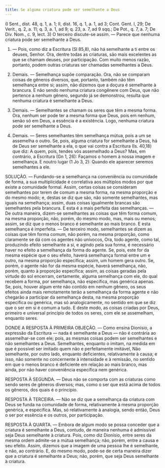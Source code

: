 ```yaml
---
title: Se alguma criatura pode ser semelhante a Deus
---
```


(I Sent., dist. 48, q. 1, a. 1; II, dist. 16, q. 1, a. 1, ad 3; Cont. Gent. I, 29; De Verit., q. 2, a. 11; q. 3, a. 1, ad 9; q. 23, a. 7, ad 9 sqq.; De Pot., q. 7, a. 7; De Div. Nom., c. 9, lect. 3)
  O terceiro discute-se assim. — Parece que nenhuma criatura pode ser semelhante a Deus.  

1. — Pois, como diz a Escritura (Sl 85,8), não há semelhante a ti entre os deuses, Senhor. Ora, dentre todas as criaturas, são mais excelentes as que se chamam deuses, por participação. Com muito menos razão, portanto, podem outras criaturas ser chamadas semelhantes a Deus.  

2. Demais. — Semelhança supõe comparação. Ora, não se comparam coisas de gêneros diversos, que, portanto, também não têm semelhança entre si; assim, não dizemos que a doçura é semelhante à brancura. E não sendo nenhuma criatura congênere com Deus, que não pertence a nenhum gênero, segundo já se demonstrou, resulta que nenhuma criatura é semelhante a Deus.  

3. Demais. — Semelhantes se chamam os seres que têm a mesma forma. Ora, nenhum ser pode ter a mesma forma que Deus, pois em nenhum, senão só em Deus, a essência é a existência. Logo, nenhuma criatura pode ser semelhante a Deus.  

4. Demais. — Seres semelhantes têm semelhança mútua, pois a um se assemelha o outro. Se, pois, alguma criatura for semelhante a Deus, há de Deus ser semelhante a ela, o que vai contra a Escritura (Is. 40,18) que diz: A quem, pois, tendes vós assemelhado a Deus?  Mas, em contrário, a Escritura (Gn 1, 26): Façamos o homem à nossa imagem e semelhança. E noutro lugar (1 Jo 3, 2): Quando ele aparecer seremos semelhantes a ele.  

SOLUÇÃO. — Fundando-se a semelhança na conveniência ou comunidade de forma, a sua multiplicidade é correlativa aos múltiplos modos por que existe a comunidade formal. Assim, certas coisas se consideram semelhantes por terem de comum a mesma forma, na mesma proporção e do mesmo modo; e, destas se diz que são, não somente semelhantes, mas iguais na semelhança; assim, duas coisas igualmente brancas são semelhantes pela brancura. E esta é a mais perfeita das semelhanças. — De outra maneira, dizem-se semelhantes as coisas que têm forma comum, na mesma proporção, não, porém, do mesmo modo, mas, mais ou menos; assim, se diz que o menos branco é semelhante ao mais branco. E esta semelhança é imperfeita. — De terceiro modo, semelhantes se dizem as coisas que têm forma comum, não porém, na mesma proporção, como claramente se dá com os agentes não unívocos, Ora, todo agente, como tal, produzindo efeito semelhante a si, e agindo pela sua forma, é necessário haver no efeito a semelhança da forma do agente. Se, pois, este for da mesma espécie que o seu efeito, haverá semelhança formal entre um e outro, na mesma proporção especifica; assim, um homem gera outro. Se, porém, o agente não for da mesma espécie, haverá semelhança, não, porém, quanto à proporção específica; assim, as coisas geradas pela virtude do sol encerram, certamente, alguma semelhança com ele, do qual recebem a forma, por semelhança, não específica, mas genérica apenas. Se, pois, houver algum ente não contido em nenhum gênero, os seus efeitos ainda mais remotamente terão a semelhança da forma agente e não chegarão a participar da semelhança desta, na mesma proporção especifica ou genérica, mas só analogicamente, no sentido em que se diz que o ser em si é comum a tudo.  E deste modo, as coisas criadas por Deus, primeiro e universal princípio de todos os seres, com ele se assemelham, enquanto seres.  

DONDE A RESPOSTA À PRIMEIRA OBJEÇÃO. — Como ensina Dionísio, a expressão da Escritura — nada é semelhante a Deus — não é contrária ao assemelhar-se com ele; pois, as mesmas coisas podem ser semelhantes e não semelhantes a Deus. Semelhantes, enquanto o imitam, na medida em que é possível ser imitado quem não e perfeitamente imitável, Não semelhante, por outro lado, enquanto deficientes, relativamente à causa; e isso, não somente no concernente à intensidade e à remissão, no sentido em que o menos branco é deficiente em relação ao mais branco, mas ainda, por não haver conveniência específica nem genérica.  

RESPOSTA À SEGUNDA. — Deus não se comporta com as criaturas como sendo seres de gêneros diversos; mas, como o ser que está acima de todos os gêneros, dos quais é o princípio.  

RESPOSTA À TERCEIRA. — Não se diz que a semelhança da criatura com Deus se funda na comunidade de forma, relativamente à mesma proporção genérica, e específica. Mas, só relativamente à analogia, sendo então, Deus o ser por essência e os outros, por participação.  

RESPOSTA À QUARTA. — Embora de algum modo se possa conceder que a criatura é semelhante a Deus, contudo, de maneira nenhuma é admissível seja Deus semelhante à criatura. Pois, como diz Dionísio, entre seres da mesma ordem admite-se a mútua semelhança; não, porém, entre a causa e seu efeito. Assim, dizemos que a imagem de uma pessoa lhe é semelhante, e não, ao contrário. E, do mesmo modo, pode-se de certa maneira dizer que a criatura é semelhante a Deus; não, porém, que seja Deus semelhante à criatura.